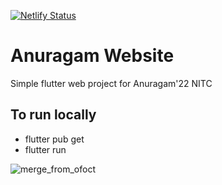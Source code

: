 [![Netlify Status](https://api.netlify.com/api/v1/badges/a2e0ca25-91f2-47cf-96ac-141bb1804901/deploy-status)](https://app.netlify.com/sites/anuragam/deploys)

# Anuragam Website

Simple flutter web project for Anuragam'22 NITC

## To run locally

- flutter pub get
- flutter run

![merge_from_ofoct](https://user-images.githubusercontent.com/22373191/153834018-022c2325-cc81-4b5f-aba1-17d5d940ad09.png)

